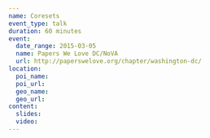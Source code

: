 ```yaml
---
name: Coresets
event_type: talk
duration: 60 minutes
event:
  date_range: 2015-03-05
  name: Papers We Love DC/NoVA
  url: http://paperswelove.org/chapter/washington-dc/
location:
  poi_name:
  poi_url:
  geo_name:
  geo_url:
content:
  slides:
  video:
---
```

